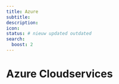 ```yaml
---
title: Azure
subtitle:
description:
icon:
status: # nieuw updated outdated
search:
  boost: 2 
---
```


# Azure Cloudservices

